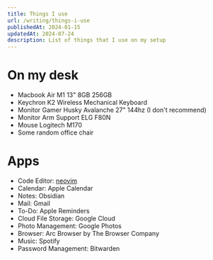 ```yaml
---
title: Things I use
url: /writing/things-i-use
publishedAt: 2024-01-15
updatedAt: 2024-07-24
description: List of things that I use on my setup
---
```


# On my desk

- Macbook Air M1 13" 8GB 256GB
- Keychron K2 Wireless Mechanical Keyboard
- Monitor Gamer Husky Avalanche 27" 144hz (I don't recommend)
- Monitor Arm Support ELG F80N
- Mouse Logitech M170
- Some random office chair

# Apps

- Code Editor: [neovim](https://github.com/guivictorr/dotfiles)
- Calendar: Apple Calendar
- Notes: Obsidian
- Mail: Gmail
- To-Do: Apple Reminders
- Cloud File Storage: Google Cloud
- Photo Management: Google Photos
- Browser: Arc Browser by The Browser Company
- Music: Spotify
- Password Management: Bitwarden
